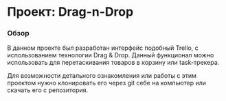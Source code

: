 # Проект: Drag-n-Drop

### Обзор

В данном проекте был разработан интерфейс подобный Trello, с использованием технологии Drag & Drop. Данный функционал можно использовать для перетаскивания товаров в корзину или task-трекера.


Для возможности детального ознакомления или работы с этим проектом нужно клонировать его через git себе на компьютер или скачать его с репозитория.  

